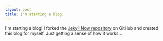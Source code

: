 ```yaml
---
layout: post
title: I'm starting a blog.
---
```


I'm starting a blog! I forked the [Jekyll Now repository](https://github.com/barryclark/jekyll-now) on GitHub and created this blog for myself. Just getting a sense of how it works...
